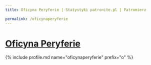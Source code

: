 ```yaml
---
title: Oficyna Peryferie | Statystyki patronite.pl | Patromierz

permalink: /oficynaperyferie
---
```


# [Oficyna Peryferie](https://patronite.pl/oficynaperyferie)

{% include profile.md name="oficynaperyferie" prefix="o" %}
